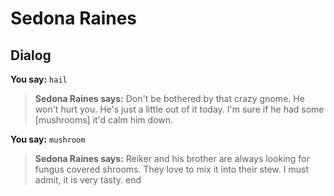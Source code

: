 # Sedona Raines





## Dialog

**You say:** `hail`



>**Sedona Raines says:** Don't be bothered by that crazy gnome. He won't hurt you. He's just a little out of it today. I'm sure if he had some [mushrooms] it'd calm him down.

**You say:** `mushroom`



>**Sedona Raines says:** Reiker and his brother are always looking for fungus covered shrooms. They love to mix it into their stew. I must admit, it is very tasty.
end
